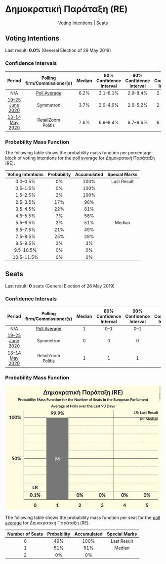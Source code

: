 # Δημοκρατική Παράταξη (RE)

<p align="center"><a href="#voting-intentions">Voting Intentions</a> | <a href="#seats">Seats</a></p>

## Voting Intentions

Last result: **0.0%** (General Election of 26 May 2019)

### Confidence Intervals

| Period     | Polling firm/Commissioner(s) | Median | 80% Confidence Interval | 90% Confidence Interval | 95% Confidence Interval | 99% Confidence Interval |
|:----------:|:----------------:|:-----------:|:-----------------------:|:-----------------------:|:-----------------------:|:-----------------------:|
| N/A | [Poll Average](average.html) | 6.2% | 3.1–8.1% | 2.9–8.4% | 2.6–8.6% | 2.2–9.0% |
| [19–25 June 2020](2020-06-25-Symmetron.html) | Symmetron | 3.7% | 2.9–4.9% | 2.6–5.2% | 2.4–5.5% | 2.1–6.1% |
| [13–14 May 2020](2020-05-14-RetailZoom.html) | RetailZoom <br> Politis | 7.6% | 6.9–8.4% | 6.7–8.6% | 6.6–8.8% | 6.2–9.2% |

### Probability Mass Function

The following table shows the probability mass function per percentage block of voting intentions for the [poll average](average.html) for Δημοκρατική Παράταξη (RE).

| Voting Intentions | Probability | Accumulated | Special Marks |
|:-----------------:|:-----------:|:-----------:|:-------------:|
| 0.0–0.5% | 0% | 100% | Last Result |
| 0.5–1.5% | 0% | 100% |  |
| 1.5–2.5% | 2% | 100% |  |
| 2.5–3.5% | 17% | 98% |  |
| 3.5–4.5% | 22% | 81% |  |
| 4.5–5.5% | 7% | 58% |  |
| 5.5–6.5% | 2% | 51% | Median |
| 6.5–7.5% | 21% | 49% |  |
| 7.5–8.5% | 25% | 28% |  |
| 8.5–9.5% | 3% | 3% |  |
| 9.5–10.5% | 0% | 0% |  |
| 10.5–11.5% | 0% | 0% |  |


## Seats

Last result: **0** seats (General Election of 26 May 2019)

### Confidence Intervals

| Period     | Polling firm/Commissioner(s) | Median | 80% Confidence Interval | 90% Confidence Interval | 95% Confidence Interval | 99% Confidence Interval |
|:----------:|:----------------:|:------:|:-----------------------:|:-----------------------:|:-----------------------:|:-----------------------:|
| N/A | [Poll Average](average.html) | 1 | 0–1 | 0–1 | 0–1 | 0–1 |
| [19–25 June 2020](2020-06-25-Symmetron.html) | Symmetron | 0 | 0 | 0 | 0 | 0–1 |
| [13–14 May 2020](2020-05-14-RetailZoom.html) | RetailZoom <br> Politis | 1 | 1 | 1 | 1 | 1 |

### Probability Mass Function

![Graph with seats probability mass function not yet produced](average-seats-pmf-δημοκρατικήπαράταξηre.png "Seats Probability Mass Function")

The following table shows the probability mass function per seat for the [poll average](average.html) for Δημοκρατική Παράταξη (RE).

| Number of Seats | Probability | Accumulated | Special Marks |
|:---------------:|:-----------:|:-----------:|:-------------:|
| 0 | 49% | 100% | Last Result |
| 1 | 51% | 51% | Median |
| 2 | 0% | 0% |  |



